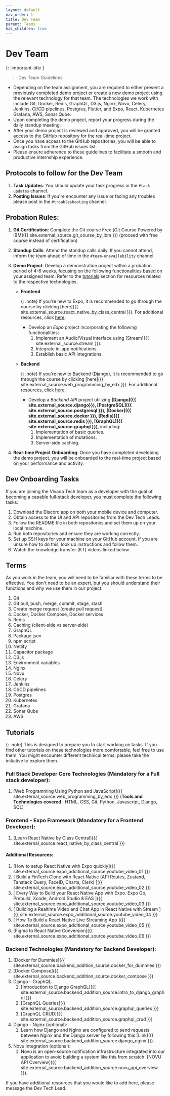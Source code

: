 ```yaml
---
layout: default
nav_order: 1
title: Dev Team
parent: Teams
has_children: true
---
```


# Dev Team

{: .important-title }
> Dev Team Guidelines
- Depending on the team assignment, you are required to either present a previously completed demo project or create a new demo project using the relevant technology for that team. The technologies we work with include Git, Docker, Redis, GraphQL, D3.js, Nginx, Novu, Celery, Jenkins, CI/CD pipelines, Postgres, Flutter, and Expo, React. Kubernetes Grafana, AWS, Sonar Qube.
- Upon completing the demo project, report your progress during the daily standup meeting.
- After your demo project is reviewed and approved, you will be granted access to the GitHub repository for the real-time project.
- Once you have access to the GitHub repositories, you will be able to assign tasks from the GitHub issues list.
- Please ensure adherence to these guidelines to facilitate a smooth and productive internship experience.

## Protocols to follow for the Dev Team

1. **Task Updates**: You should update your task progress in the `#task-updates` channel.
2. **Posting Issues**: If you're encounter any issue or facing any troubles please post in the `#troubleshooting` channel.

## Probation Rules:

1. **Git Certification**: Complete the Git course  Free [Git Course Powered by IBM]({{ site.external_source.git_course_by_ibm }}) (proceed with free course instead of certification)

2. **Standup Calls**: Attend the standup calls daily. If you cannot attend, inform the team ahead of time in the `#team-unavailability` channel.

3. **Demo Project**: Develop a demonstration project within a probation period of 4-6 weeks, focusing on the following functionalities based on your assigned team. Refer to the [tutorials](#tutorials) section for resources related to the respective technologies.

    - **Frontend**

      {: .note}
      If you're new to Expo, it is recommended to go through the course by clicking [here]({{ site.external_source.react_native_by_class_central }}). For additional resources, click [here](#additional-resources).

      - Develop an _Expo_ project incorporating the following functionalities:
        1. Implement an Audio/Visual interface using [Stream]({{ site.external_source.stream }}).
        2. Integrate in-app notifications.
        3. Establish basic API integrations.

    - **Backend**

      {: .note}
      If you're new to Backend (Django), it is recommended to go through the course by clicking [here]({{ site.external_source.web_programming_by_edx }}). For additional resources, click [here](#backend-technologies-mandatory-for-backend-developer).

      - Develop a _Backend API_ project utilizing **[Django]({{ site.external_source.django}}), [PostgreSQL]({{ site.external_source.postgresql }}), [Docker]({{ site.external_source.docker }}), [Redis]({{ site.external_source.redis }}), [GraphQL]({{ site.external_source.graphql }})**, including:
        1. Implementation of basic queries.
        2. Implementation of mutations.
        3. Server-side caching.


4. **Real-time Project Onboarding**: Once you have completed developing the demo project, you will be onboarded to the real-time project based on your performance and activity.

## Dev Onboarding Tasks

If you are joining the Vivada Tech team as a developer with the goal of becoming a capable full-stack developer, you must complete the following tasks:

1. Download the Discord app on both your mobile device and computer.
2. Obtain access to the UI and API repositories from the Dev Tech Leads.
3. Follow the README file in both repositories and set them up on your local machine.
4. Run both repositories and ensure they are working correctly.
5. Set up SSH keys for your machine on your GitHub account. If you are unsure how to do this, look up instructions and follow them.
6. Watch the knowledge transfer (KT) videos linked below.

## Terms

As you work in the team, you will need to be familiar with these terms to be effective. You don't need to be an expert, but you should understand their functions and why we use them in our project:

1. Git
2. Git pull, push, merge, commit, stage, stash
3. Create merge request (create pull request)
4. Docker, Docker Compose, Docker services
5. Redis
6. Caching (client-side vs server-side)
7. GraphQL
8. Package.json
9. npm script
10. Netlify
11. Capacitor package
12. D3.js
13. Environment variables
14. Nginx
15. Novu
16. Celery
17. Jenkins
18. CI/CD pipelines
19. Postgres
20. Kubernetes
21. Grafana
22. Sonar Qube
23. AWS

## Tutorials

{: .note}
This is designed to prepare you to start working on tasks. If you find other tutorials on these technologies more comfortable, feel free to use them. You might encounter different technical terms; please take the initiative to explore them.

### **Full Stack Developer Core Technologies (Mandatory for a Full stack developer):**
1. [Web Programming Using Python and JavaScript]({{ site.external_source.web_programming_by_edx }}) (**Tools and Technologies covered** : HTML, CSS, Git, Python, Javascript, Django, SQL)

### **Frontend - Expo Framework (Mandatory for a Frontend Developer):**
1. [Learn React Native by Class Central]({{ site.external_source.react_native_by_class_central }})

#### **Additional Resources**:
1. [How to setup React Native with Expo quickly]({{ site.external_source.expo_additional_source.youtube_video_01 }})
2. [ Build a FinTech Clone with React Native (API Routes, Zustand, Tanstack Query, FaceID, Charts, Clerk) ]({{ site.external_source.expo_additional_source.youtube_video_02 }})
3. [ Every Way to Build your React Native App with Expo. Expo Go, Prebuild, Xcode, Android Studio & EAS ]({{ site.external_source.expo_additional_source.youtube_video_03 }})
4. [ Building a Realtime Video and Chat App in React Native with Stream ]({{ site.external_source.expo_additional_source.youtube_video_04 }})
5. [ How To Build a React Native Live Streaming App ]({{ site.external_source.expo_additional_source.youtube_video_05 }})
6. [Figma to React Native Conversion]({{ site.external_source.expo_additional_source.youtube_video_06 }})

### **Backend Technologies (Mandatory for Backend Developer):**
1. [Docker for Dummies]({{ site.external_source.backend_addition_source.docker_for_dummies }})
2. [Docker Compose]({{ site.external_source.backend_addition_source.docker_compose }})
3. Django - GraphQL:
    1. [Introduction to Django GraphQL]({{ site.external_source.backend_addition_source.intro_to_django_graphql }})
    2. [GraphQL Queries]({{ site.external_source.backend_addition_source.graphql_queries }})
    3. [GraphQL CRUD]({{ site.external_source.backend_addition_source.graphql_crud }})
4. Django - Nginx (optional):
    1. Learn how Django and Nginx are configured to send requests between Nginx and the Django server  by following this [Link]({{ site.external_source.backend_addition_source.django_nginx }}).
5. Novu Integration (optional):
    1. Novu is an open-source notification infrastructure integrated into our application to avoid building a system like this from scratch. [NOVU API Overview]({{ site.external_source.backend_addition_source.novu_api_overview }}).

If you have additional resources that you would like to add here, please message the Dev Tech Lead.
